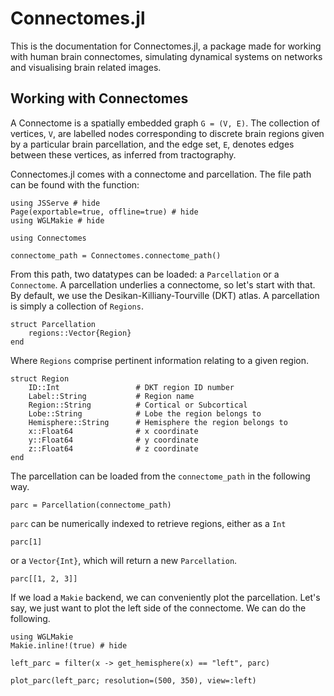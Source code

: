 # Connectomes.jl

This is the documentation for Connectomes.jl, a package made for working with human brain connectomes, simulating dynamical systems on networks and visualising brain related images.

## Working with Connectomes 

A Connectome is a spatially embedded graph ``G = (V, E)``. The collection of vertices, ``V``,
are labelled nodes corresponding to discrete brain regions given by a particular brain 
parcellation, and the edge set, ``E``, denotes edges between these vertices, as inferred
from tractography.

Connectomes.jl comes with a connectome and parcellation. The file path can be found 
with the function: 

```@example getting-started
using JSServe # hide
Page(exportable=true, offline=true) # hide
using WGLMakie # hide

using Connectomes

connectome_path = Connectomes.connectome_path()
```

From this path, two datatypes can be loaded: a `Parcellation` or a `Connectome`. A 
parcellation underlies a connectome, so let's start with that. By default, we use 
the Desikan-Killiany-Tourville (DKT) atlas. A parcellation is simply a
collection of `Regions`.

```
struct Parcellation
    regions::Vector{Region}
end
```
Where `Regions` comprise pertinent information relating to a given region.
```
struct Region
    ID::Int                 # DKT region ID number
    Label::String           # Region name
    Region::String          # Cortical or Subcortical
    Lobe::String            # Lobe the region belongs to
    Hemisphere::String      # Hemisphere the region belongs to
    x::Float64              # x coordinate 
    y::Float64              # y coordinate
    z::Float64              # z coordinate
end
```
The parcellation can be loaded from the `connectome_path` in the following way.

```@example getting-started
parc = Parcellation(connectome_path)
```

`parc` can be numerically indexed to retrieve regions, either as a `Int`
```@example getting-started
parc[1]

```
or a `Vector{Int}`, which will return a new `Parcellation`.
```@example getting-started
parc[[1, 2, 3]]
```

If we load a `Makie` backend, we can conveniently plot the parcellation. Let's say, we 
just want to plot the left side of the connectome. We can do the following.

```@example getting-started
using WGLMakie
Makie.inline!(true) # hide

left_parc = filter(x -> get_hemisphere(x) == "left", parc)

plot_parc(left_parc; resolution=(500, 350), view=:left)
```